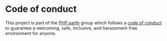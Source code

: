 # Code of conduct

This project is part of the [PHP.earth](https://php.earth) group which follows a
[code of conduct](https://conduct.php.earth) to guarantee a welcoming, safe,
inclusive, and harassment-free environment for anyone.

